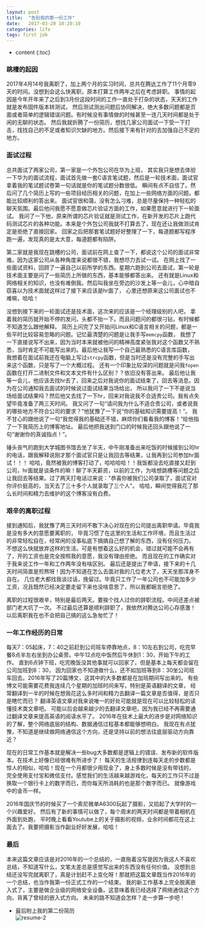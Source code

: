 ```yaml
---
layout: post
title:  "告别我的第一份工作"
date:   2017-03-20 10:20:10
categories: life
tags: first job
---
```


* content
{:toc}

### 跳槽的起因

2017年4月14号我离职了，加上两个月的实习时间，总共在腾达工作了11个月零9天的时间。没想到会这么快离职，原本打算工作两年之后在考虑辞职。
事情的起因是今年开年来了之后到3月份这段时间的工作一直处于打杂的状态，天天的工作就是发布固件版本转测试，
然后测试测出问题后协同解决，绝大多数问题都是页面或者简单的逻辑错误问题。有时候没有事情做的时候甚至一连几天时间都是处于闲的无聊的状态。
然后我就折腾了一份简历，想找几家公司面试一下受一下打击，找找自己的不足或者知识欠缺的地方。然后接下来有针对的去加强自己不足的地方。

### 面试过程

总共面试了两家公司，第一家是一个外包公司在华为上班，
其实我只是想去体验一下华为的面试流程，面试首先做一套C语言笔试题，然后是一轮技术面，面试官拿着我的笔试题试卷第一句话就是你的笔试题分数很低。
瞬间有点不自信了。然后问了几个简历上写的一些项目经历相关的问题，在加上一些网络方面的问题。都能比较顺利的答出来。
面试官很和蔼，没有怎么刁难，总是尽量保持一种轻松的聊天氛围。最后他问我愿不愿意做芯片验证方面的工作，如果愿意就进行下一轮面试。
我问了一下他，原来所谓的芯片验证就是测试工作，在新开发的芯片上跑代码测试芯片的各种功能。本来是个外包公司我就不打算去了，现在还让我做测试肯定是拒绝了直接回家。
回家之后把那套笔试题好好整理了一下，每道题都写程序跑一遍，发现真的是太大意，每道题都有陷阱。

第二家就是我现在跳槽的公司，面试前在网上查了一下，都说这个公司的面试非常难。因为这家公司从各种角度来说都很不错，我想尽力去试一试。
在网上找了一些面试资料，回顾了一遍自己以前所学的东西。星期六跑到公司去面试，第一轮是技术面主要是问了一些简历上所做的东西，基本能够都答出来。
还有就是Linux和网络相关的知识，也没有难倒我。然后叫我坐在旁边的沙发上等一会儿，心中暗自窃喜以为技术面就这样过了接下来应该是hr面了，
心里还想原来这公司面试也不难嘛，哈哈！

没想到接下来的一轮面试还是技术面，这次来的应该是一个经理级别的人吧，
拿着我的简历就开始不停的发问，头都不抬一下。而且问题问的都很刁钻，有时候都不知道怎么跟他解释。
简历上问完了又开始问Linux和C语言相关的问题，都是一些平时比较容易忽略的问题。记忆最清楚的问题是让我手写`memcpy`函数，
我想了一下直接说写不出来，因为当时本来就被他问的精神高度紧张我对这个函数又不熟悉，当时肯定不可能写出来的。最后他让我写一个自己最熟悉的C语言库函数，
我想着在面试前我还在电脑上写过`strcpy`函数，但是当时还是没有完整的手写出来这个函数，只是写了一个大概过程。
还有一个印象比较深的问题就是问我`fopen`函数在打开二进制文件和文本文件有什么区别？？依旧没有答出来。
最后他让我等一会儿，他应该去找hr去了，回来之后对我说你的面试结束了，回去等消息。因为在公司通知我去面试的时候说过面试结果当场给出，
所以我问了一下不是说当场给面试结果吗？然后他又去找了一下hr，回来对我说我不合适贵公司。我有点失望毕竟准备了两三天时间。
我又问了一句“请问我为什么不适合贵公司，或者说我的哪些地方不符合公司的要求？”他犹豫了一下说“你的基础知识需要提高！”。
我不甘心的跟他说了一句“我觉得我的基础还不错，麻烦你们看看我的博客！”给他指了一下我简历上的博客地址。
最后他把我送到门口的时候我还回头跟他说了一句“谢谢你的真诚指点！”。

锤头丧气的跑到大学城图书馆去坐了半天，中午刚准备出来吃饭的时候接到公司hr的电话，跟我解释说刚才那个面试官只是让我回去等结果，让我再到公司参加hr面试！！！
哈哈，竟然被我的博客打动了，哈哈哈哈！！我饭都没去吃直接又赶到公司，hr面就是谈条件的嘛！聊了半天薪资，以前的工作，为啥想跳槽等问题之后
让我回去等结果。过了两天打电话过来说："恭喜你被我们公司录取了，面试官对你评价挺高的，当天去了三十多个人就录取了三个人"。
哈哈，瞬间觉得我花了那么长时间和精力去维护的这个博客没有白费。

### 艰辛的离职过程

接到通知后，我犹豫了两三天时间不敢下决心对现在的公司提出离职申请。毕竟我是没有多大的意愿要离职的，
毕竟习惯了在这里的生活和工作环境，而且生活过的非常轻松自在，经常闲的没事私底下搞搞自己想了解的东西，没有任何压力。
不想这么快就放弃这样的生活。可是有想着这么好的机会，错过就可能不会再有了，开的工资也是完全按照我的意愿，我没有理由拒绝。
而且现在的工作确实对于我来说工作一年和工作两年没有啥区别。
最后还是提出了申请，接下来的十几天时间简直是煎熬呀！因为不知道在怎么去面对我的几位老大了，天天坐那浑身不自在。
几位老大都找我谈过话，挽留过。毕竟只工作了一年公司也不可能加多少工资，况且既然已经决定要走留下来也没啥意思了，所以我都婉言拒绝了。

离职的过程很艰辛，特别是最后两天。要挨个找人过你的辞职流程。中间还差点被部门老大坑了一次。
不过最后还算是顺利辞职了，我依然对腾达公司心存感激！以后离职我在也不会把自己搞的这么急匆忙了！

### 一年工作经历的日常

每天7：05起床，7：40之前赶到公司班车停靠地点，8：10左右到公司，吃完早餐8点半左右坐到办公桌旁。中午12点吃中饭然后午休到1：30，开始下午的工作。
直到6点钟下班，吃完晚饭没其他事就可以回家了。但是基本上每天都会留在公司加班到8：30，
因为回家也不知道做什么，还不如加班等到8：30坐公司班车回去。2016年写了20篇博文，这其中的大多数都是在加班期间写出来的。
有些博文可能需要花费我连续几个星期的加班时间来写，特别是英语翻译的文章，
经常翻译到一半的时候在想我花这么多时间和精力去翻译一篇文章是否值得，是否只是瞎忙而已？
翻译英语文章对我来说唯一的好处可能就是现在可以比较轻松的读懂技术类文章吧。
可能以后会越来越少的去翻译文章吧，因为我已经不再需要通过翻译文章来提高英语的阅读水平了。
2016年在技术上最大的进步是对网络知识的了解，整个网络底层的结构、数据通信过程基本都能够想明白。
我现在有点犹豫，不知道是继续做网络通信这个方向，还是坚持以前的想法往底层驱动方向靠近？

现在的日常工作基本就是解决一些bug大多数都是逻辑上的错误、发布新的软件版本。在技术上好像已经很难有所进步了！
每天的生活规律到连每天走的步数都是惊人的相似，哈哈！现在一个月都很少用现金了，身上多数时候是没有带钱的，
完全使用支付宝和微信支付。感觉我们的生活越来越游戏化，每天的工作只不过是换取一个银行卡上的数字而已，而你每天所消耗的也是那个数字而已。
就像游戏中的金币一样。

2016年国庆节的时候买了一个索尼微单A6300玩起了摄影，又拾起了大学时的一个兴趣爱好。
然后有了新的事情可以做了，每个周末的两天时间都是带着相机在外面到处跑，
平时晚上看看Youtube上的关于摄影的视频，业余时间都花在这上面去了。我要把摄影当作副业好好发展，哈哈！

### 最后

本来这篇文章应该是对2016年的一个总结的，一直拖着没写是因为我这人不喜欢总结，不知道写什么，文笔太差总是感觉写出来的东西没有任何价值。
没想到总结还没写完就离职了，真是计划赶不上变化呀！那就把这篇文章既当作2016年的一个总结，也当作我第一份正式工作的一个结束。
我的新工作基本上完全脱离嵌入式了，主要是做企业级的网络安全设备。这意味着我已经选择了网络通信这个方向，背离了曾经的嵌入式方向。
未来的路不知道会怎样？走一步算一步吧！

* 最后附上我的第二份简历   
![resume-2]({{"/css/pics/resume-2.jpg"}})  


